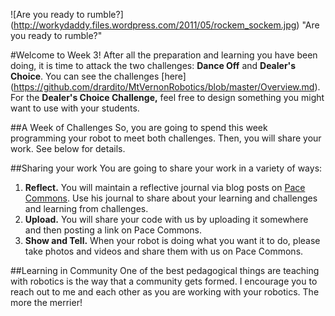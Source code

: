 ![Are you ready to rumble?] (http://workydaddy.files.wordpress.com/2011/05/rockem_sockem.jpg) "Are you ready to rumble?"

#Welcome to Week 3!
After all the preparation and learning you have been doing, it is time to attack the two challenges: **Dance Off** and **Dealer's Choice**.
You can see the challenges [here] (https://github.com/drardito/MtVernonRobotics/blob/master/Overview.md).
For the **Dealer's Choice Challenge,** feel free to design something you might want to use with your students.

##A Week of Challenges
So, you are going to spend this week programming your robot to meet both challenges.
Then, you will share your work. See below for details.

##Sharing your work
You are going to share your work in a variety of ways:
  1. **Reflect.** You will maintain a reflective journal via blog posts on [Pace Commons](/http://pacecommons.org/). Use his journal to share about your learning and challenges and learning from challenges.
  2. **Upload.**  You will share your code with us by uploading it somewhere and then posting a link on Pace Commons. 
  3. **Show and Tell.** When your robot is doing what you want it to do, please take photos and videos and share them with us on Pace Commons.

##Learning in Community
One of the best pedagogical things are teaching with robotics is the way that a community gets formed. I encourage you to reach out to me and each other as you are working with your robotics. The more the merrier!
